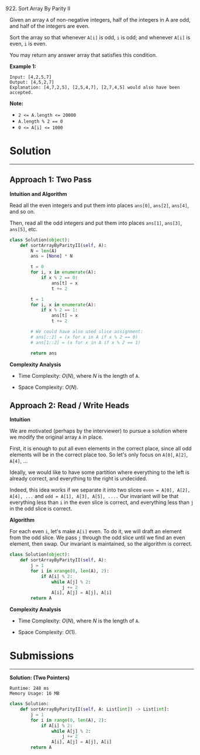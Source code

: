 922. Sort Array By Parity II

Given an array `A` of non-negative integers, half of the integers in A are odd, and half of the integers are even.

Sort the array so that whenever `A[i]` is odd, `i` is odd; and whenever `A[i]` is even, `i` is even.

You may return any answer array that satisfies this condition.

 

**Example 1:**
```
Input: [4,2,5,7]
Output: [4,5,2,7]
Explanation: [4,7,2,5], [2,5,4,7], [2,7,4,5] would also have been accepted.
``` 

**Note:**

* `2 <= A.length <= 20000`
* `A.length % 2 == 0`
* `0 <= A[i] <= 1000`

# Solution
---
## Approach 1: Two Pass
**Intuition and Algorithm**

Read all the even integers and put them into places `ans[0]`, `ans[2]`, `ans[4]`, and so on.

Then, read all the odd integers and put them into places `ans[1]`, `ans[3]`, `ans[5]`, etc.

```python
class Solution(object):
    def sortArrayByParityII(self, A):
        N = len(A)
        ans = [None] * N

        t = 0
        for i, x in enumerate(A):
            if x % 2 == 0:
                ans[t] = x
                t += 2

        t = 1
        for i, x in enumerate(A):
            if x % 2 == 1:
                ans[t] = x
                t += 2

        # We could have also used slice assignment:
        # ans[::2] = (x for x in A if x % 2 == 0)
        # ans[1::2] = (x for x in A if x % 2 == 1)

        return ans
```

**Complexity Analysis**

* Time Complexity: $O(N)$, where $N$ is the length of `A`.

* Space Complexity: $O(N)$.

## Approach 2: Read / Write Heads
**Intuition**

We are motivated (perhaps by the interviewer) to pursue a solution where we modify the original array `A` in place.

First, it is enough to put all even elements in the correct place, since all odd elements will be in the correct place too. So let's only focus on `A[0]`, `A[2]`, `A[4]`, ...

Ideally, we would like to have some partition where everything to the left is already correct, and everything to the right is undecided.

Indeed, this idea works if we separate it into two slices `even = A[0], A[2], A[4], ...` and `odd = A[1], A[3], A[5], ....` Our invariant will be that everything less than `i` in the even slice is correct, and everything less than `j` in the odd slice is correct.

**Algorithm**

For each even `i`, let's make `A[i]` even. To do it, we will draft an element from the odd slice. We pass `j` through the odd slice until we find an even element, then swap. Our invariant is maintained, so the algorithm is correct.

```python
class Solution(object):
    def sortArrayByParityII(self, A):
        j = 1
        for i in xrange(0, len(A), 2):
            if A[i] % 2:
                while A[j] % 2:
                    j += 2
                A[i], A[j] = A[j], A[i]
        return A
```

**Complexity Analysis**

* Time Complexity: $O(N)$, where $N$ is the length of `A`.

* Space Complexity: $O(1)$.

# Submissions
---
**Solution: (Two Pointers)**
```
Runtime: 248 ms
Memory Usage: 16 MB
```
```python
class Solution:
    def sortArrayByParityII(self, A: List[int]) -> List[int]:
        j = 1
        for i in range(0, len(A), 2):
            if A[i] % 2:
                while A[j] % 2:
                    j += 2
                A[i], A[j] = A[j], A[i]
        return A
```